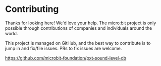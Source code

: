 # Contributing

Thanks for looking here! We'd love your help. The micro:bit project is only
possible through contributions of companies and individuals around the world.

This project is managed on GitHub, and the best way to contribute is to jump in
and fix/file issues. PRs to fix issues are welcome.

https://github.com/microbit-foundation/pxt-sound-level-db
